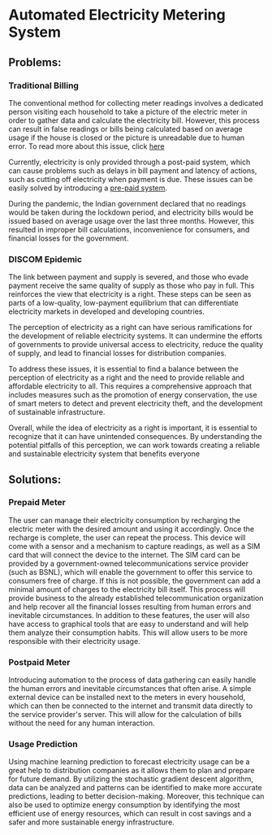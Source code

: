 # Automated Electricity Metering System
## Problems:
### Traditional Billing
  
 The conventional method for collecting meter readings involves a dedicated person visiting each household to take a picture of the electric meter in order to gather data and calculate the electricity bill. However, this process can result in false readings or bills being calculated based on average usage if the house is closed or the picture is unreadable due to human error.
To read more about this issue, click [here](https://www.hindustantimes.com/cities/bhopal-news/mp-family-gets-rs-3-400-crore-power-bill-1-official-sacked-another-suspended-101658894784424.html)

Currently, electricity is only provided through a post-paid system, which can cause problems such as delays in bill payment and latency of actions, such as cutting off electricity when payment is due. These issues can be easily solved by introducing a [pre-paid system](https://www.timesnownews.com/business-economy/companies/article/prepaid-smart-electric-meters-needless-expense-or-sure-shot-way-to-cut-power-theft/803905).

During the pandemic, the Indian government declared that no readings would be taken during the lockdown period, and electricity bills would be issued based on average usage over the last three months. However, this resulted in improper bill calculations, inconvenience for consumers, and financial losses for the government.

### DISCOM Epidemic
  
  The link between payment and supply is severed, and those who evade payment receive the same quality of supply as those who pay in full. This reinforces the view that electricity is a right. These steps can be seen as parts of a low-quality, low-payment equilibrium that can differentiate electricity markets in developed and developing countries.

The perception of electricity as a right can have serious ramifications for the development of reliable electricity systems. It can undermine the efforts of governments to provide universal access to electricity, reduce the quality of supply, and lead to financial losses for distribution companies.

To address these issues, it is essential to find a balance between the perception of electricity as a right and the need to provide reliable and affordable electricity to all. This requires a comprehensive approach that includes measures such as the promotion of energy conservation, the use of smart meters to detect and prevent electricity theft, and the development of sustainable infrastructure.

Overall, while the idea of electricity as a right is important, it is essential to recognize that it can have unintended consequences. By understanding the potential pitfalls of this perception, we can work towards creating a reliable and sustainable electricity system that benefits everyone
</details>



## Solutions:

### Prepaid Meter

  The user can manage their electricity consumption by recharging the electric meter with the desired amount and using it accordingly. Once the recharge is complete, the user can repeat the process.
  This device will come with a sensor and a mechanism to capture readings, as well as a SIM card that will connect the device to the internet. The SIM card can be provided by a government-owned telecommunications service provider (such as BSNL), which will enable the government to offer this service to consumers free of charge. If this is not possible, the government can add a minimal amount of charges to the electricity bill itself. This process will provide business to the already established telecommunication organization and help recover all the financial losses resulting from human errors and inevitable circumstances.
In addition to these features, the user will also have access to graphical tools that are easy to understand and will help them analyze their consumption habits. This will allow users to be more responsible with their electricity usage.


### Postpaid Meter

  Introducing automation to the process of data gathering can easily handle the human errors and inevitable circumstances that often arise. A simple external device can be installed next to the meters in every household, which can then be connected to the internet and transmit data directly to the service provider's server. This will allow for the calculation of bills without the need for any human interaction.
  
  
### Usage Prediction
Using machine learning prediction to forecast electricity usage can be a great help to distribution companies as it allows them to plan and prepare for future demand. By utilizing the stochastic gradient descent algorithm, data can be analyzed and patterns can be identified to make more accurate predictions, leading to better decision-making. Moreover, this technique can also be used to optimize energy consumption by identifying the most efficient use of energy resources, which can result in cost savings and a safer and more sustainable energy infrastructure.


